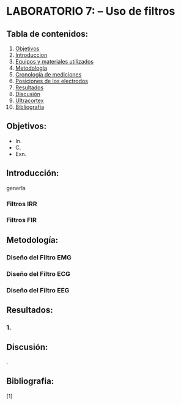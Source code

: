 # **LABORATORIO 7: – Uso de filtros**
## **Tabla de contenidos:**
1. [Objetivos](#Objetivos)
2. [Introduccion](#Introduccion)
3. [Equipos y materiales utilizados](#Equipos)
4. [Metodología](#Metodología)
5. [Cronología de mediciones](#Cronologíademediciones)
6. [Posiciones de los electrodos](#Posicionesdeloselectrodos)
7. [Resultados](#Resultados)
8. [Discusión](#Discusión)
9. [Ultracortex](#Ultracortex)
10. [Bibliografia](#Bibliografia)
## **Objetivos:**<a id="Objetivos"></a>
- In.
- C.
- Exn.
  
## **Introducción:**<a id="Introduccion"></a>
<p align="justify">generla</p>

### **Filtros IRR**<a id="IIR"></a>

### **Filtros FIR**<a id="FIR"></a>

## **Metodología:**<a id="Metodología"></a>
<p align="justify"> </p>

### **Diseño del Filtro EMG**<a id="F_EMG"></a>

### **Diseño del Filtro ECG**<a id="F_ECG"></a>

### **Diseño del Filtro EEG**<a id="F_EEG"></a>

## **Resultados:**<a id="Resultados"></a>
### 1. 

## **Discusión:**<a id="Discusión"></a>
<p align="justify">.</p>


## **Bibliografia:**<a id="Bibliografia"></a>
<p align="justify">[1] </p>
